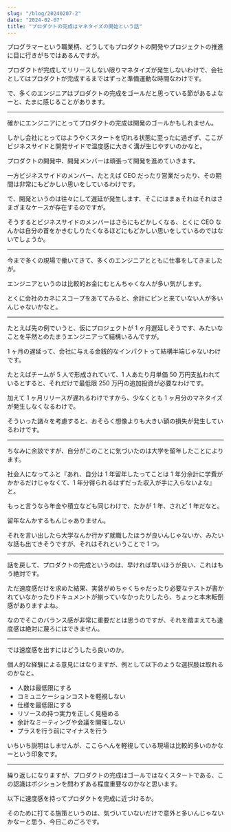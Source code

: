 ```yaml
---
slug: "/blog/20240207-2"
date: "2024-02-07"
title: "プロダクトの完成はマネタイズの開始という話"
---
```


プログラマーという職業柄、どうしてもプロダクトの開発やプロジェクトの推進に目に行きがちではあるんですが。

プロダクトが完成してリリースしない限りマネタイズが発生しないわけで、会社としてはプロダクトが完成するまではずっと準備運動な時間なわけです。

で、多くのエンジニアはプロダクトの完成をゴールだと思っている節があるよなーと、たまに感じることがあります。

---

確かにエンジニアにとってプロダクトの完成は開発のゴールかもしれません。

しかし会社にとってはようやくスタートを切れる状態に至ったに過ぎず、ここがビジネスサイドと開発サイドで温度感に大きく溝が生じやすいのかなと。

プロダクトの開発中、開発メンバーは頑張って開発を進めていきます。

一方ビジネスサイドのメンバー、たとえば CEO だったり営業だったり、その期間は非常にもどかしい思いをしているわけです。

で、開発というのは往々にして遅延が発生します、そこにはまぁそれはそれはさまざまなケースが存在するのですが。

そうするとビジネスサイドのメンバーはさらにもどかしくなる、とくに CEO なんかは自分の首をかきむしりたくなるほどにもどかしい思いをしているのではないでしょうか。

---

今まで多くの現場で働いてきて、多くのエンジニアとともに仕事をしてきましたが。

エンジニアというのは比較的お金にむとんちゃくな人が多い気がします。

とくに会社のカネにスコープをあててみると、余計にピンと来ていない人が多いんじゃないかなと。

---

たとえば先の例でいうと、仮にプロジェクトが 1 ヶ月遅延しそうです、みたいなことを平然とのたまうエンジニアって結構いるんですが。

1 ヶ月の遅延って、会社に与える金銭的なインパクトって結構半端じゃないわけです。

たとえばチームが 5 人で形成されていて、1 人あたり月単価 50 万円支払われているとすると、それだけで最低限 250 万円の追加投資が必要なわけです。

加えて 1 ヶ月リリースが遅れるわけですから、少なくとも 1 ヶ月分のマネタイズが発生しなくなるわけで。

そういった諸々を考慮すると、おそらく想像よりも大きい額の損失が発生しているわけです。

---

ちなみに余談ですが、自分がこのことに気づいたのは大学を留年したことによります。

社会人になってふと『あれ、自分は 1 年留年したってことは 1 年分余計に学費がかかるだけじゃなくて、1 年分得られるはずだった収入が手に入らないよな』と。

もっと言うなら年金や積立なども同じわけで、たかが 1 年、されど 1 年だなと。

留年なんかするもんじゃありません。

それを言い出したら大学なんか行かず就職したほうが良いんじゃないか、みたいな話も出てきそうですが、それはそれということで 1 つ。

---

話を戻して、プロダクトの完成というのは、早ければ早いほうが良い、これはもう絶対です。

ただ速度感だけを求めた結果、実装がめちゃくちゃだったり必要なテストが書かれていなかったりドキュメントが揃っていなかったりしたら、ちょっと本末転倒感がありますよね。

なのでそこのバランス感が非常に重要だとは思うのですが、それを踏まえても速度感は絶対に蔑ろにはできません。

---

では速度感を出すにはどうしたら良いのか。

個人的な経験による意見にはなりますが、例として以下のような選択肢は取れるのかなと。

- 人数は最低限にする
- コミュニケーションコストを軽視しない
- 仕様を最低限にする
- リソースの持つ実力を正しく見極める
- 余計なミーティングや会議を開催しない
- プラスを行う前にマイナスを行う

いちいち説明はしませんが、ここらへんを軽視している現場は比較的多いのかなーという印象です。

---

繰り返しになりますが、プロダクトの完成はゴールではなくスタートである、この認識はポジションを問わずある程度重要なのかなと思います。

以下に速度感を持ってプロダクトを完成に近づけるか。

そのために打てる施策というのは、気づいていないだけで意外と多いんじゃないかなーと思う、今日このごろです。
